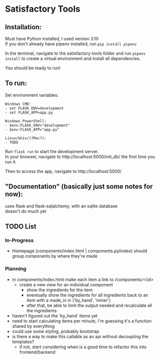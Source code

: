 
# Satisfactory Tools

## Installation:
Must have Python installed, I used version 3.10  
If you don't already have pipenv installed, run `pip install pipenv`

In the terminal, navigate to the satisfactory-tools folder and run `pipenv install` to create a virtual environment and install all dependencies.

You should be ready to run!

## To run:
Set environment variables:

    Windows CMD:
    - set FLASK_ENV=development
    - set FLASK_APP=app.py

    Windows PowerShell:
    - $env:FLASK_ENV="development"
    - $env:FLASK_APP="app.py"

    Linux/Unix/(?Mac?):
    - TODO

Run `flask run` to start the development server.  
In your browser, navigate to http://localhost:5000/init_db/ the first time you run it.

Then to access the app, navigate to http://localhost:5000/


## "Documentation" (basically just some notes for now):

uses flask and flask-sqlalchemy, with an sqlite database  
doesn't do much yet


## TODO List

### In-Progress
- Homepage (components/index.html | components.py/index) should group components by where they're made

### Planning
- in components/index.html make each item a link to /components/<\id>
    - create a new view for an individual component
        - show the ingredients for the item
        - eventually show the ingredients for all ingredients back to an item with a made_in in ('by_hand', 'miner')
        - after that, be able to limit the output needed and recalculate all the ingredients
- haven't figured out the 'by_hand' items yet
- need to start calculating items per minute, I'm guessing it's a function shared by everything
- could use some styling, probably bootstrap
- is there a way to make this callable as an api without decoupling the templates?
    - if not, start considering when is a good time to refactor this into frontend/backend